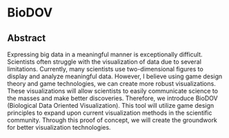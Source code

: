 # BioDOV
## Abstract

Expressing big data in a meaningful manner is exceptionally difficult. 
Scientists often struggle with the visualization of data due to several limitations. 
Currently, many scientists use two-dimensional figures to display and analyze meaningful data. 
However, I believe using game design theory and game technologies, we can create more robust visualizations.
These visualizations will allow scientists to easily communicate science to the masses 
and make better discoveries. Therefore, we introduce BioDOV (Biological Data Oriented 
Visualization). This tool will utilize game design principles to expand upon current 
visualization methods in the scientific community. Through this proof of concept, we will 
create the groundwork for better visualization technologies.